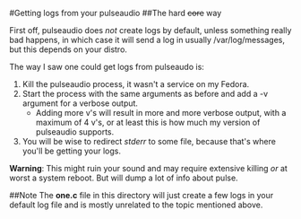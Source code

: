 #Getting logs from your pulseaudio
##The hard ~~core~~ way

First off, pulseaudio does _not_ create logs by default, unless something really bad happens, in which case it will send a log in usually /var/log/messages, but this depends on your distro.

The way I saw one could get logs from pulseaudo is: 
1. Kill the pulseaudio process, it wasn't a service on my Fedora.
2. Start the process with the same arguments as before and add a -v argument for a verbose output.
	* Adding more v's will result in more and more verbose output, with a maximum of 4 v's, or at least this is how much my version of pulseaudio supports.
3. You will be wise to redirect _stderr_ to some file, because that's where you'll be getting your logs.

**Warning**: This might ruin your sound and may require extensive killing _or_ at worst a system reboot. But will dump a lot of info about pulse.

##Note
The **one.c** file in this directory will just create a few logs in your default log file and is mostly unrelated to the topic mentioned above.

